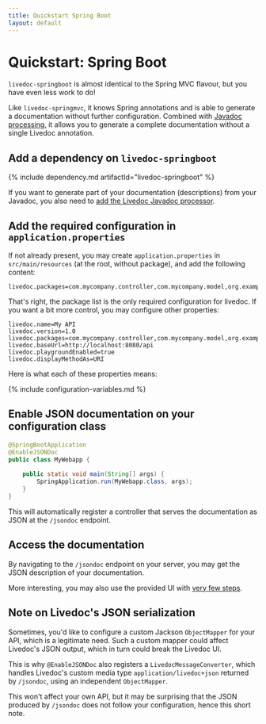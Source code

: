 ```yaml
---
title: Quickstart Spring Boot
layout: default
---
```


# Quickstart: Spring Boot

`livedoc-springboot` is almost identical to the Spring MVC flavour, but you have even less work to do!

Like `livedoc-springmvc`, it knows Spring annotations and is able to generate a documentation without further 
configuration. Combined with [Javadoc processing](../javadoc-processing), it allows you to generate a complete 
documentation without a single Livedoc annotation.

## Add a dependency on `livedoc-springboot`

{% include dependency.md artifactId="livedoc-springboot" %}

If you want to generate part of your documentation (descriptions) from your Javadoc, you also need to 
[add the Livedoc Javadoc processor](../javadoc-processing).

## Add the required configuration in `application.properties`

If not already present, you may create `application.properties` in `src/main/resources` (at the root, without 
package), and add the following content:

```properties
livedoc.packages=com.mycompany.controller,com.mycompany.model,org.example.external.model
```

That's right, the package list is the only required configuration for livedoc.
If you want a bit more control, you may configure other properties:

```properties
livedoc.name=My API
livedoc.version=1.0
livedoc.packages=com.mycompany.controller,com.mycompany.model,org.example.external.model
livedoc.baseUrl=http://localhost:8080/api
livedoc.playgroundEnabled=true
livedoc.displayMethodAs=URI
```

Here is what each of these properties means:

{% include configuration-variables.md %}

## Enable JSON documentation on your configuration class

```java
@SpringBootApplication
@EnableJSONDoc
public class MyWebapp {
    
    public static void main(String[] args) {
        SpringApplication.run(MyWebapp.class, args);
    }
}
```

This will automatically register a controller that serves the documentation as JSON at the `/jsondoc` endpoint.

## Access the documentation

By navigating to the `/jsondoc` endpoint on your server, you may get the JSON description of your documentation.

More interesting, you may also use the provided UI with [very few steps](../livedoc-ui).

## Note on Livedoc's JSON serialization

Sometimes, you'd like to configure a custom Jackson `ObjectMapper` for your API, which is a legitimate need. 
Such a custom mapper could affect Livedoc's JSON output, which in turn could break the Livedoc UI.

This is why `@EnableJSONDoc` also registers a `LivedocMessageConverter`, which handles Livedoc's custom media type 
`application/livedoc+json` returned by `/jsondoc`, using an independent `ObjectMapper`.

This won't affect your own API, but it may be surprising that the JSON produced by `/jsondoc` does not follow your 
configuration, hence this short note.
